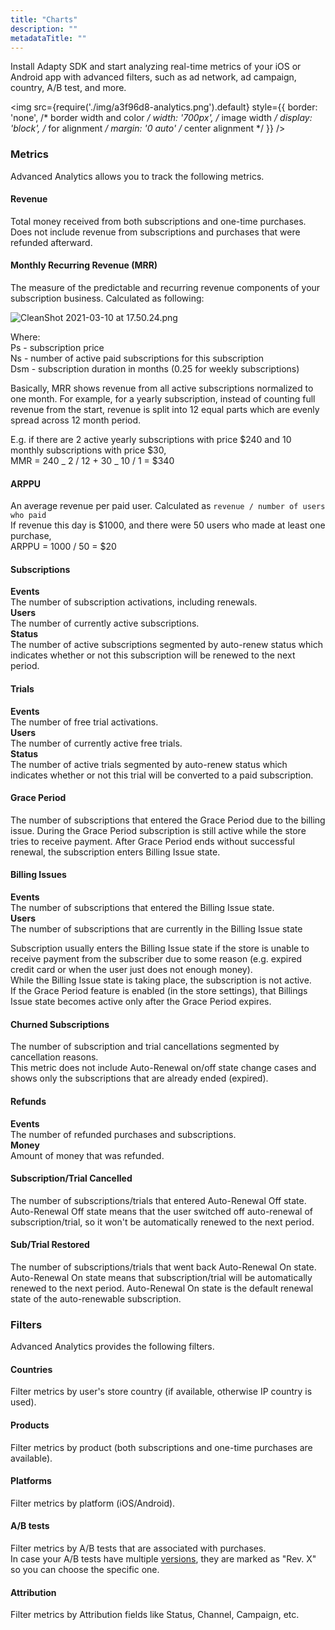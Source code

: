 ```yaml
---
title: "Charts"
description: ""
metadataTitle: ""
---
```


Install Adapty SDK and start analyzing real-time metrics of your iOS or Android app with advanced filters, such as ad network, ad campaign, country, A/B test, and more.


<img
  src={require('./img/a3f96d8-analytics.png').default}
  style={{
    border: 'none', /* border width and color */
    width: '700px', /* image width */
    display: 'block', /* for alignment */
    margin: '0 auto' /* center alignment */
  }}
/>





### Metrics

Advanced Analytics allows you to track the following metrics.

#### Revenue

Total money received from both subscriptions and one-time purchases. Does not include revenue from subscriptions and purchases that were refunded afterward.

#### Monthly Recurring Revenue (MRR)

The measure of the predictable and recurring revenue components of your subscription business. Calculated as following:

![](https://files.readme.io/4253297-CleanShot_2021-03-10_at_17.50.24.png "CleanShot 2021-03-10 at 17.50.24.png")

Where:  
Ps - subscription price  
Ns - number of active paid subscriptions for this subscription  
Dsm - subscription duration in months (0.25 for weekly subscriptions)

Basically, MRR shows revenue from all active subscriptions normalized to one month. For example, for a yearly subscription, instead of counting full revenue from the start, revenue is split into 12 equal parts which are evenly spread across 12 month period.

E.g. if there are 2 active yearly subscriptions with price $240 and 10 monthly subscriptions with price $30,  
MMR = 240 _ 2 / 12 + 30 _ 10 / 1 = $340

#### ARPPU

An average revenue per paid user. Calculated as `revenue / number of users who paid`  
If revenue this day is $1000, and there were 50 users who made at least one purchase,  
ARPPU = 1000 / 50 = $20

#### Subscriptions

**Events**  
The number of subscription activations, including renewals.  
**Users**  
The number of currently active subscriptions.  
**Status**  
The number of active subscriptions segmented by auto-renew status which indicates whether or not this subscription will be renewed to the next period.

#### Trials

**Events**  
The number of free trial activations.  
**Users**  
The number of currently active free trials.  
**Status**  
The number of active trials segmented by auto-renew status which indicates whether or not this trial will be converted to a paid subscription.

#### Grace Period

The number of subscriptions that entered the Grace Period due to the billing issue. During the Grace Period subscription is still active while the store tries to receive payment. After Grace Period ends without successful renewal, the subscription enters Billing Issue state.

#### Billing Issues

**Events**  
The number of subscriptions that entered the Billing Issue state.  
**Users**  
The number of subscriptions that are currently in the Billing Issue state

Subscription usually enters the Billing Issue state if the store is unable to receive payment from the subscriber due to some reason (e.g. expired credit card or when the user just does not enough money).  
While the Billing Issue state is taking place, the subscription is not active.  
If the Grace Period feature is enabled (in the store settings), that Billings Issue state becomes active only after the Grace Period expires.

#### Churned Subscriptions

The number of subscription and trial cancellations segmented by cancellation reasons.  
This metric does not include Auto-Renewal on/off state change cases and shows only the subscriptions that are already ended (expired).

#### Refunds

**Events**  
The number of refunded purchases and subscriptions.  
**Money**  
Amount of money that was refunded.

#### Subscription/Trial Cancelled

The number of subscriptions/trials that entered Auto-Renewal Off state.  
Auto-Renewal Off state means that the user switched off auto-renewal of subscription/trial, so it won't be automatically renewed to the next period.

#### Sub/Trial Restored

The number of subscriptions/trials that went back Auto-Renewal On state.  
Auto-Renewal On state means that subscription/trial will be automatically renewed to the next period. Auto-Renewal On state is the default renewal state of the auto-renewable subscription.

### Filters

Advanced Analytics provides the following filters.

#### Countries

Filter metrics by user's store country (if available, otherwise IP country is used).

#### Products

Filter metrics by product (both subscriptions and one-time purchases are available).

#### Platforms

Filter metrics by platform (iOS/Android).

#### A/B tests

Filter metrics by A/B tests that are associated with purchases.  
In case your A/B tests have multiple [versions](ab-test#versioning), they are marked as "Rev. X" so you can choose the specific one.

#### Attribution

Filter metrics by Attribution fields like Status, Channel, Campaign, etc.